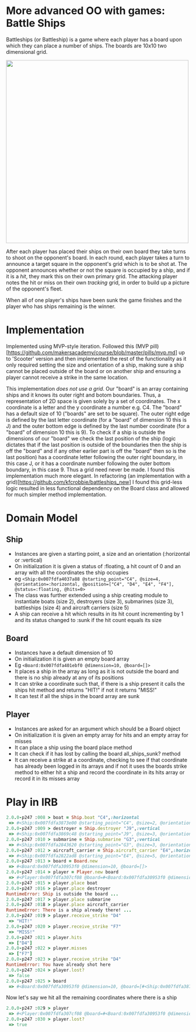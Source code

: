 # More advanced OO with games: Battle Ships


Battleships (or Battleship) is a game where each player has a board upon which they can place a number of ships. The boards are 10x10 two dimensional grid.

<img src="https://github.com/makersacademy/course/blob/master/images/battleships.jpg" width="500px" height="500px">

After each player has placed their ships on their own board they take turns to shoot on the opponent's board. In each round, each player takes a turn to announce a target square in the opponent's grid which is to be shot at. The opponent announces whether or not the square is occupied by a ship, and if it is a _hit_, they mark this on their own primary grid. The attacking player notes the hit or miss on their own _tracking_ grid, in order to build up a picture of the opponent's fleet.

When all of one player's ships have been sunk the game finishes and the player who has ships remaining is the winner.

Implementation
==============

Implemented using MVP-style iteration. Followed this (MVP pill)[https://github.com/makersacademy/course/blob/master/pills/mvp.md] up to 'Scooter' version and then implemented the rest of the functionality as it only required setting the size and orientation of a ship, making sure a ship cannot be placed outside of the board or on another ship and ensuring a player cannot receive a strike in the same location.

This implementation *does not use a grid*. Our "board" is an array containing ships and it knows its outer right and botom boundaries. Thus, a representation of 2D space is given solely by a set of coordinates. The x coordinate is a letter and the y coordinate a number e.g. C4. The "board" has a default size of 10 ("boards" are set to be square). The outer right edge is defined by the last letter coordinate (for a "board" of dimension 10 this is J) and the outer bottom edge is defined by the last number coordinate (for a "board" of dimension 10 this is 9). To check if a ship is outside the dimensions of our "board" we check the last position of the ship (logic dictates that if the last position is outside of the boundaries then the ship is off the "board" and if any other earlier part is off the "board" then so is the last position) has a coordinate letter following the outer right boundary, in this case J, or it has a coordinate number following the outer bottom boundary, in this case 9. Thus a grid need never be made. I found this implementation much more elegant. In refactoring (an implementation with a grid)[https://github.com/kfcrobbie/battleships_new] I found this grid-less logic resulted in less functional dependency on the Board class and allowed for much simpler method implementation.

Domain Model
============

Ship
----

* Instances are given a starting point, a size and an orientation (:horizontal or :vertical)
* On initialization it is given a status of :floating, a hit count of 0 and an array with all the coordinates the ship occupies
* eg `<Ship:0x007fdfa4037a88 @starting_point="C4", @size=4, @orientation=:horizontal, @position=["C4", "D4", "E4", "F4"], @status=:floating, @hits=0> `
* The class was further extended using a ship creating module to instantiate boats (size 2), destroyers (size 3), submarines (size 3), battleships (size 4) and aircraft carriers (size 5)
* A ship can receive a hit which results in its hit count incrementing by 1 and its status changed to :sunk if the hit count equals its size

Board
-----

* Instances have a default dimension of 10
* On initialization it is given an empty board array
* Eg `<Board:0x007fdfa401ebf0 @dimension=10, @board=[]> `
* It places a ship in the array as long as it is not outside the board and there is no ship already at any of its positions
* It can strike a coordinate such that, if there is a ship present it calls the ships hit method and returns "HIT!" if not it returns "MISS!"
* It can test if all the ships in the board array are sunk

Player
------

* Instances are asked for an argument which should be a Board object
* On initialization it is given an empty array for hits and an empty array for misses
* It can place a ship using the board place method
* It can check if it has lost by calling the board all_ships_sunk? method
* It can receive a strike at a coordinate, checking to see if that coordinate has already been logged in its arrays and if not it uses the boards strike method to either hit a ship and record the coordinate in its hits array or record it in its misses array

Play in IRB
===========

```ruby
2.0.0-p247 :008 > boat = Ship.boat "C4",:horizontal
 => #<Ship:0x007fdfa3873e00 @starting_point="C4", @size=2, @orientation=:horizontal, @position=["C4", "D4"], @status=:floating, @hits=0>
2.0.0-p247 :009 > destroyer = Ship.destroyer "J9",:vertical
 => #<Ship:0x007fdfa3869c48 @starting_point="J9", @size=3, @orientation=:vertical, @position=["J9", "J10", "J11"], @status=:floating, @hits=0>
2.0.0-p247 :010 > submarine = Ship.submarine "G3",:vertical
 => #<Ship:0x007fdfa2843620 @starting_point="G3", @size=3, @orientation=:vertical, @position=["G3", "G4", "G5"], @status=:floating, @hits=0>
2.0.0-p247 :012 > aircraft_carrier = Ship.aircraft_carrier "E4",:horizontal
 => #<Ship:0x007fdfa2822ad8 @starting_point="E4", @size=5, @orientation=:horizontal, @position=["E4", "F4", "G4", "H4", "I4"], @status=:floating, @hits=0>
2.0.0-p247 :013 > board = Board.new
 => #<Board:0x007fdfa30953f0 @dimension=10, @board=[]>
2.0.0-p247 :014 > player = Player.new board
 => #<Player:0x007fdfa307cf08 @board=#<Board:0x007fdfa30953f0 @dimension=10, @board=[]>, @hits=[], @misses=[]>
2.0.0-p247 :015 > player.place boat
2.0.0-p247 :016 > player.place destroyer
RuntimeError: Ship is outside the board ...
2.0.0-p247 :017 > player.place submarine
2.0.0-p247 :018 > player.place aircraft_carrier
RuntimeError: There is a ship already there! ...
2.0.0-p247 :019 > player.receive_strike "D4"
 => "HIT!"
2.0.0-p247 :020 > player.receive_strike "F7"
 => "MISS!"
2.0.0-p247 :021 > player.hits
 => ["D4"]
2.0.0-p247 :022 > player.misses
 => ["F7"]
2.0.0-p247 :023 > player.receive_strike "D4"
RuntimeError: You have already shot here
2.0.0-p247 :024 > player.lost?
 => false
2.0.0-p247 :025 > board
 => #<Board:0x007fdfa30953f0 @dimension=10, @board=[#<Ship:0x007fdfa3873e00 @starting_point="C4", @size=2, @orientation=:horizontal, @position=["C4", "D4"], @status=:floating, @hits=1>, #<Ship:0x007fdfa2843620 @starting_point="G3", @size=3, @orientation=:vertical, @position=["G3", "G4", "G5"], @status=:floating, @hits=0>]>
```
Now let's say we hit all the remaining coordinates where there is a ship

```ruby
2.0.0-p247 :029 > player
 => #<Player:0x007fdfa307cf08 @board=#<Board:0x007fdfa30953f0 @dimension=10, @board=[#<Ship:0x007fdfa3873e00 @starting_point="C4", @size=2, @orientation=:horizontal, @position=["C4", "D4"], @status=:sunk, @hits=2>, #<Ship:0x007fdfa2843620 @starting_point="G3", @size=3, @orientation=:vertical, @position=["G3", "G4", "G5"], @status=:sunk, @hits=3>]>, @hits=["D4", "C4", "G3", "G4", "G5"], @misses=["F7"]>
2.0.0-p247 :030 > player.lost?
 => true
```
